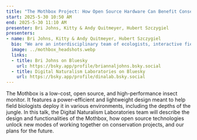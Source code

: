 ```yaml
---
title: "The Mothbox Project: How Open Source Hardware Can Benefit Conservation Research"
start: 2025-5-30 10:50 AM
end: 2025-5-30 11:10 AM
presenter: Bri Johns, Kitty & Andy Quitmeyer, Hubert Szczygiel
presenters:
- name: Bri Johns, Kitty & Andy Quitmeyer, Hubert Szczygiel
  bio: "We are an interdisciplinary team of ecologists, interactive field biology designers, and open source hardware activists creating open source biodiversity monitoring tools to help better understand the natural world around us."
  image: ../mothbox_headshots.webp
  links:
  - title: Bri Johns on Bluesky
    url: https://bsky.app/profile/briannaljohns.bsky.social
  - title: Digital Naturalism Laboratories on Bluesky
    url: https://bsky.app/profile/dinalab.bsky.social
---
```


The Mothbox is a low-cost, open source, and high-performance insect monitor. It features a power-efficient and lightweight design meant to help field biologists deploy it in various environments, including the depths of the jungle. In this talk, the Digital Naturalism Laboratories team will describe the design and functionalities of the Mothbox, how open source technologies unlock new modes of working together on conservation projects, and our plans for the future.
